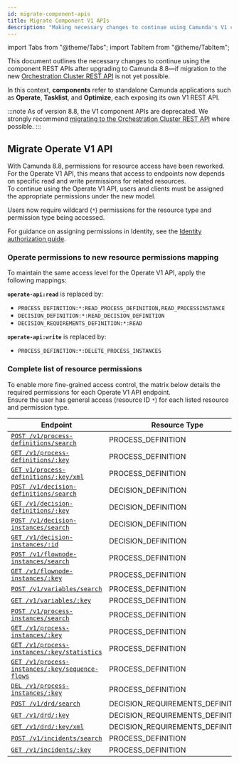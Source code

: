 ```yaml
---
id: migrate-component-apis
title: Migrate Component V1 APIs
description: "Making necessary changes to continue using Camunda's V1 component REST APIs."
---
```


import Tabs from "@theme/Tabs";
import TabItem from "@theme/TabItem";

This document outlines the necessary changes to continue using the component REST APIs after upgrading to Camunda 8.8—if migration to the new [Orchestration Cluster REST API](/apis-tools/orchestration-cluster-api-rest/orchestration-cluster-api-rest-overview.md) is not yet possible.

In this context, **components** refer to standalone Camunda applications such as **Operate**, **Tasklist**, and **Optimize**, each exposing its own V1 REST API.

:::note
As of version 8.8, the V1 component APIs are deprecated. We strongly recommend [migrating to the Orchestration Cluster REST API](/apis-tools/migration-manuals/migrate-to-camunda-api.md) where possible.
:::

## Migrate Operate V1 API

With Camunda 8.8, permissions for resource access have been reworked. For the Operate V1 API, this means that access to endpoints now depends on specific read and write permissions for related resources.  
To continue using the Operate V1 API, users and clients must be assigned the appropriate permissions under the new model.

Users now require wildcard (`*`) permissions for the resource type and permission type being accessed.

For guidance on assigning permissions in Identity, see the [Identity authorization guide](../../components/identity/authorization.md).

### Operate permissions to new resource permissions mapping

To maintain the same access level for the Operate V1 API, apply the following mappings:

**`operate-api:read`** is replaced by:

- `PROCESS_DEFINITION:*:READ_PROCESS_DEFINITION,READ_PROCESSINSTANCE`
- `DECISION_DEFINITION:*:READ_DECISION_DEFINITION`
- `DECISION_REQUIREMENTS_DEFINITION:*:READ`

**`operate-api:write`** is replaced by:

- `PROCESS_DEFINITION:*:DELETE_PROCESS_INSTANCES`

### Complete list of resource permissions

To enable more fine-grained access control, the matrix below details the required permissions for each Operate V1 API endpoint.  
Ensure the user has general access (resource ID `*`) for each listed resource and permission type.

| Endpoint                                                                                                       | Resource Type                    | Permission type          |
| -------------------------------------------------------------------------------------------------------------- | -------------------------------- | ------------------------ |
| [`POST /v1/process-definitions/search`](../operate-api/specifications/search-2.api.mdx)                        | PROCESS_DEFINITION               | READ_PROCESS_DEFINITION  |
| [`GET /v1/process-definitions/:key`](../operate-api/specifications/by-key-2.api.mdx)                           | PROCESS_DEFINITION               | READ_PROCESS_DEFINITION  |
| [`GET v1/process-definitions/:key/xml`](../operate-api/specifications/xml-by-key.api.mdx)                      | PROCESS_DEFINITION               | READ_PROCESS_DEFINITION  |
| [`POST /v1/decision-definitions/search`](../operate-api/specifications/search-7.api.mdx)                       | DECISION_DEFINITION              | READ_DECISION_DEFINITION |
| [`GET /v1/decision-definitions/:key`](../operate-api/specifications/by-key-6.api.mdx)                          | DECISION_DEFINITION              | READ_DECISION_DEFINITION |
| [`POST /v1/decision-instances/search`](../operate-api/specifications/search-6.api.mdx)                         | DECISION_DEFINITION              | READ_DECISION_INSTANCE   |
| [`GET /v1/decision-instances/:id`](../operate-api/specifications/by-id.api.mdx)                                | DECISION_DEFINITION              | READ_DECISION_INSTANCE   |
| [`POST /v1/flownode-instances/search`](../operate-api/specifications/search-4.api.mdx)                         | PROCESS_DEFINITION               | READ_PROCESS_INSTANCE    |
| [`GET /v1/flownode-instances/:key`](../operate-api/specifications/by-key-4.api.mdx)                            | PROCESS_DEFINITION               | READ_PROCESS_INSTANCE    |
| [`POST /v1/variables/search`](../operate-api/specifications/search.api.mdx)                                    | PROCESS_DEFINITION               | READ_PROCESS_INSTANCE    |
| [`GET /v1/variables/:key`](../operate-api/specifications/by-key.api.mdx)                                       | PROCESS_DEFINITION               | READ_PROCESS_INSTANCE    |
| [`POST /v1/process-instances/search`](../operate-api/specifications/search-1.api.mdx)                          | PROCESS_DEFINITION               | READ_PROCESS_INSTANCE    |
| [`GET /v1/process-instances/:key`](../operate-api/specifications/by-key-1.api.mdx)                             | PROCESS_DEFINITION               | READ_PROCESS_INSTANCE    |
| [`GET /v1/process-instances/:key/statistics`](../operate-api/specifications/get-statistics.api.mdx)            | PROCESS_DEFINITION               | READ_PROCESS_INSTANCE    |
| [`GET /v1/process-instances/:key/sequence-flows`](../operate-api/specifications/sequence-flows-by-key.api.mdx) | PROCESS_DEFINITION               | READ_PROCESS_INSTANCE    |
| [`DEL /v1/process-instances/:key`](../operate-api/specifications/delete.api.mdx)                               | PROCESS_DEFINITION               | DELETE_PROCESS_INSTANCE  |
| [`POST /v1/drd/search`](../operate-api/specifications/search-5.api.mdx)                                        | DECISION_REQUIREMENTS_DEFINITION | READ                     |
| [`GET /v1/drd/:key`](../operate-api/specifications/by-key-5.api.mdx)                                           | DECISION_REQUIREMENTS_DEFINITION | READ                     |
| [`GET /v1/drd/:key/xml`](../operate-api/specifications/xml-by-key-1.api.mdx)                                   | DECISION_REQUIREMENTS_DEFINITION | READ                     |
| [`POST /v1/incidents/search`](../operate-api/specifications/search-3.api.mdx)                                  | PROCESS_DEFINITION               | READ_PROCESS_INSTANCE    |
| [`GET /v1/incidents/:key`](../operate-api/specifications/by-key-3.api.mdx)                                     | PROCESS_DEFINITION               | READ_PROCESS_INSTANCE    |
